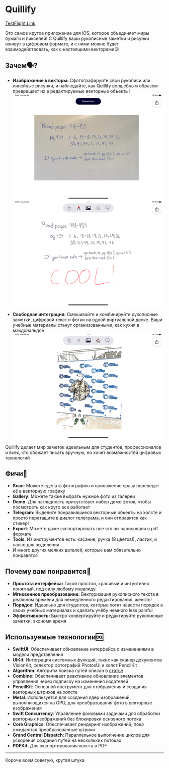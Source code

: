 # Quillify

[TestFlight Link](https://testflight.apple.com/join/S5QVYEkX)

Это самое крутое приложение для iOS, которое объединяет миры бумаги и пикселей! С Quillify ваши рукописные заметки и рисунки оживут в цифровом формате, и с ними можно будет взаимодействовать, как с настоящими векторами😜

## Зачем🗣️?

- **Изображение в векторы:** Сфотографируйте свои рукописи или линейные рисунки, и наблюдайте, как Quillify волшебным образом превращает их в редактируемые векторные объекты!
![Image1](Quillify/Assets.xcassets/Screenshots/Screen1.imageset/Screen1.PNG)
![Image2](Quillify/Assets.xcassets/Screenshots/Screen2.imageset/Screen2.PNG)

- **Свободная интеграция:** Смешивайте и комбинируйте рукописные заметки, цифровой текст и фотки на одной виртуальной доске. Ваши учебные материалы станут организованными, как кухня в макдональдсе
![Image3](Quillify/Assets.xcassets/Screenshots/Screen3.imageset/Screen3.png)

Quillify делает мир заметок идеальным для студентов, профессионалов и всех, кто обожает писать вручную, но хочет возможностей цифровых технологий

## Фичи🫦

- **Scan**: Можете сделать фотографию и приложение сразу переведет её в векторную графику
- **Gallery**: Можете также выбрать нужное фото из галереи
- **Demo**: Для наглядность присутствует набор демо фоток, чтобы посмотреть как круто все работает
- **Telegram**: Выделите понравившиеся векторные обьекты на холсте и просто перетащите в диалог телеграма, и они отправятся как стикер!
- **Export**: Можете даже экспортировать все что вы нарисовали в pdf формате
- **Tools**: Из инструментов есть: касание, ручка (8 цветов!), ластик, и лассо для выделения
- И много других мелких деталей, которые вам обязательно понравятся

## Почему вам понравится🤠

- **Простота интерфейса:** Такой простой, красивый и интуитивно понятный, под силу любому инвалиду.
- **Мгновенное преобразование:** Векторизация рукописного текста в реальном времени для немедленного редактирования. жеесть!
- **Порядок:** Идеально для студентов, которые хотят навести порядок в своих учебных материалах и сделать учёбу немного less painful
- **Эффективность:** Быстро конвертируйте и редактируйте рукописные заметки, экономя время

## Используемые технологии🆒

- **SwiftUI**: Обеспечивает обновление интерфейса с изменениями в модели представления
- **UIKit**: Интеграция системных функций, таких как сканер документов VisionKit, селектор фотографий PhotosUI и холст PencilKit
- **Algorithm**: Алгоритм поиска путей описан в [статье](https://arxiv.org/pdf/1802.05902)
- **Combine**: Обеспечивает реактивное обновление элементов управления через подписку на изменения издателей
- **PencilKit**: Основной инструмент для отображения и создания векторных штрихов на холсте
- **Metal**: Используется для создания ядер изображений, выполняющихся на GPU, для преобразования фото в векторные изображения
- **Swift Concurrency**: Управление фоновыми задачами для обработки векторных изображений без блокировки основного потока
- **Core Graphics**: Обеспечивает рендеринг изображений, пока ожидаются преобразованные штрихи
- **Grand Central Dispatch**: Параллельное выполнение циклов для ускорения создания путей на нескольких потоках
- **PDFKit**: Для экспортирования холста в PDF
---
Короче всем советую, крутая штука
